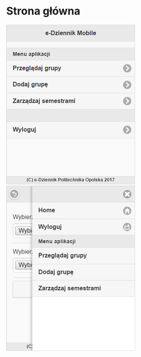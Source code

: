 # Strona główna

![index_html_przegladaj_render](index_html_przegladaj_render.png "Menu normalne")
![menu_panel_przegladaj](menu_panel_przegladaj.png "Menu panelu bocznego")